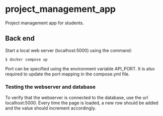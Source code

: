 # project_management_app
Project management app for students.

## Back end
Start a local web server (localhost:5000) using the command:
```console
$ docker compose up
```

Port can be specified using the environment variable API_PORT. It is also required to update the port mapping in the compose.yml file.


### Testing the webserver and database
To verify that the webserver is connected to the database, use the url localhost:5000.
Every time the page is loaded, a new row should be added and the value should increment accordingly.